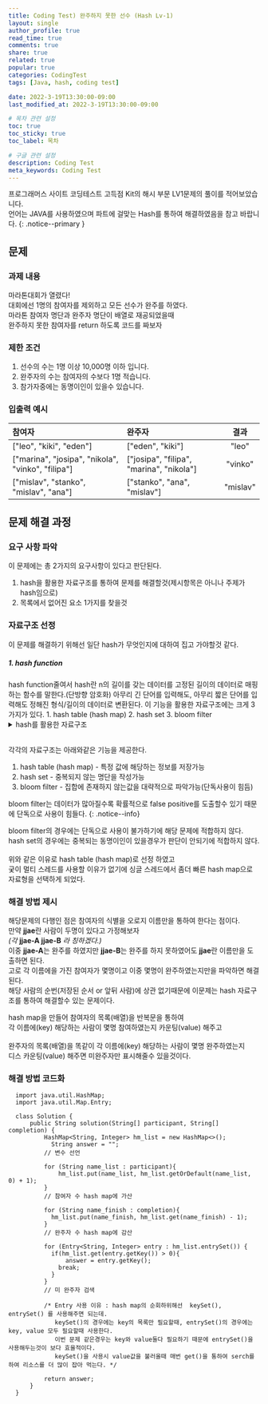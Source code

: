 ```yaml
---
title: Coding Test) 완주하지 못한 선수 (Hash Lv-1)
layout: single
author_profile: true
read_time: true
comments: true 
share: true 
related: true 
popular: true
categories: CodingTest
tags: [Java, hash, coding test]

date: 2022-3-19T13:30:00-09:00 
last_modified_at: 2022-3-19T13:30:00-09:00 

# 목차 관련 설정
toc: true
toc_sticky: true
toc_label: 목차

# 구글 관련 설정
description: Coding Test
meta_keywords: Coding Test
---
```

<!-- {포스트 설명란} -->
프로그래머스 사이트 코딩테스트 고득점 Kit의 해시 부문 LV1문제의 풀이를 적어보았습니다.  
언어는 JAVA를 사용하였으며 파트에 걸맞는 Hash를 통하여 해결하였음을 참고 바랍니다.
{: .notice--primary }

## 문제

### 과제 내용  
마라톤대회가 열렸다!  
대회에선 1명의 참여자를 제외하고 모든 선수가 완주를 하였다.  
마라톤 참여자 명단과 완주자 명단이 배열로 재공되었을때  
완주하지 못한 참여자를 return 하도록 코드를 짜보자

### 제한 조건  
1. 선수의 수는 1명 이상 10,000명 이하 입니다.  
2. 완주자의 수는 참여자의 수보다 1명 적습니다.  
3. 참가자중에는 동명이인이 있을수 있습니다.  

### 입출력 예시

| 참여자 | 완주자 | 결과 |  
|:---|:---|:---:|  
| ["leo", "kiki", "eden"] | ["eden", "kiki"] | "leo" |  
| ["marina", "josipa", "nikola", "vinko", "filipa"] | ["josipa", "filipa", "marina", "nikola"] | "vinko" |  
| ["mislav", "stanko", "mislav", "ana"] | ["stanko", "ana", "mislav"] | "mislav" |

## 문제 해결 과정
### 요구 사항 파악  

이 문제에는 총 2가지의 요구사항이 있다고 판단된다.  

1. hash을 활용한 자료구조를 통하여 문제를 해결할것(제시항목은 아니나 주제가 hash임으로)
2. 목록에서 없어진 요소 1가지를 찾을것

### 자료구조 선정
이 문제를 해결하기 위해선 일단 hash가 무엇인지에 대하여 집고 가야할것 같다.  

<h5> 1. hash function</h5>
hash function줄여서 hash란 n의 길이를 갖는 데이터를 고정된 길이의 데이터로 매핑하는 함수를 말한다.(단방향 암호화)  
아무리 긴 단어를 입력해도, 아무리 짧은 단어를 입력해도 정해진 형식/길이의 데이터로 변환된다.  
이 기능을 활용한 자료구조에는 크게 3가지가 있다.  
1. hash table (hash map)
2. hash set
3. bloom filter

<details>
  <summary>hash를 활용한 자료구조</summary>
  <div markdown= 1>
<h6>● hash table(hash map)  </h6>
> hash table과 hash map은 둘다 map형식의 자료구조이다.  
> 사용방법도 거의 동일하지만 몇가지의 차이점이 있는 자료구조이다.  
> 
> <h5>1. 공통점 </h5>
> 둘다 Key, Value로 데이터를 저장하며 데이터를 빠르게 검색, 저장, 삭제할수 있다.
> 
> 내부적인 구조는 key값을 hash function 적용하여 버킷(배열)의 index를 생성하고  
> 이에 해당하는 value를 버킷의 index에 저장하여 Key, Value 를 1대1로 매칭하기 떄문에 검색, 저장, 삭제가 가능하다.
> {: .notice--info }
> 
> <h5>2. 차이점 </h5>
> 1. hash table은 동기화 기능과 스레드 세이프티를 지원해 멀티 스레드에서 사용하기 좋고  
>     map은 위 두 기능을 지원하진 않지만 보다 빠르기때문에 단일 스레드에서 사용하기 좋다.
> 2. hash table에는 key와 value 그 어디에도 null이 들어갈수 없지만  
>     map에는 1개의 null key와 여러개의 null value가 가능하다.  
> 3. hash table은 fail fast iterator 기능을  
>     (해당 자료를 이용하여 순환도중 자료가 변경되면 오류를 발생함)  
>     hash map은 fail safe iterator 기능을 사용함  
>     (순환시 자료의 복제본을 이용하기 때문에 자료가 변경되어도 오류가 발생하지 않음)


<h6>● hash set</h6>
> hash set은 데이터를 중복되지 않고(null 포함) 비순차적으로 저장하는 자료구조이다.  
> 비선형 구조이기때문에 인덱스가 존재하지 않고 빠른 검색과 중복된 값을 골라내야할떄 많이 사용됩니다.
> 
> 내부적 구조는 제공받은 데이터를 hash function을 적용하여 버킷(배열)의 index를 생성하고 이에 저장하는 구조이다.
> 위와 같은 구조임으로 저장하는 순서대로 저장되지 않고 중복된 값의 경우에는 저장이 불가하다.
> 

<h6>● bloom filter</h6>
> 특정 값이 집합에 속해 있는지만을 검사하는 확률형 자료구조를 말한다.   
> 
> 확률형 자료구조인 이유는 가끔 틀린 사실을 도출할수도 있기 때문이다.    
> 하지만 false Negative(있는데 없다)는 발생하지 않고 false positive(없는데 있다)만이 발생한다.   
> 이 특성을 이용하여 큰 볼륨의 집합에서 특정 원소의 존재 여부를 검사할때 시간을 많이 단축할수 있다.  
> 
> 내부적인 구조는 집합에 원소를 저장할때 n개의 hash function을 통하여  
> 해당 원소의 n개의 해시를 만들고 해당하는 해시마다 마킹을 해준다.   
> 
> 원소를 검색할때는 저장할때와 같이 원소의 n개의 해시를 만들고 마킹되어있는지 확인한다.  
> 마킹이 안되어 있다면 해당 원소는 집합에 해당하지 않는다는 점을 도출해 낼수 있다. 
> 
  </div>
</details><br>

각각의 자료구조는 아래와같은 기능을 제공한다. 
1. hash table (hash map) - 특정 값에 해당하는 정보를 저장가능
2. hash set - 중복되지 않는 명단을 작성가능
3. bloom filter - 집합에 존재하지 않는값을 대략적으로 파악가능(단독사용이 힘듬)

bloom filter는 데이터가 많아질수록 확률적으로 false positive를 도출할수 있기 때문에 단독으로 사용이 힘들다.
{: .notice--info}
   
bloom filter의 경우에는 단독으로 사용이 불가하기에 해당 문제에 적합하지 않다.  
hash set의 경우에는 중복되는 동명이인이 있을경우가 판단이 안되기에 적합하지 않다.  
<br>
위와 같은 이유로 hash table (hash map)로 선정 하였고  
궂이 멀티 스레드를 사용할 이유가 없기에 싱글 스레드에서 좀더 빠른 hash map으로 자료형을 선택하게 되었다.  

### 해결 방법 제시
해당문제의 다행인 점은 참여자의 식별을 오로지 이름만을 통하여 한다는 점이다.  
만약 **jjae**란 사람이 두명이 있다고 가정해보자  
*(각* **jjae-A jjae-B** *라 칭하겠다.)*  
이중 **jjae-A**는 완주를 하였지만 **jjae-B**는 완주를 하지 못하였어도 **jjae**란 이름만을 도출하면 된다.  
고로 각 이름에을 가진 참여자가 몇명이고 이중 몇명이 완주하였는지만을 파악하면 해결된다.  
해당 사람의 순번(저장된 순서 or 앞뒤 사람)에 상관 없기때문에 이문제는 hash 자료구조를 통하여 해결할수 있는 문제이다.  

hash map을 만들어 참여자의 목록(배열)을 반복문을 통하여  
각 이름에(key) 해당하는 사람이 몇명 참여하였는지 카운팅(value) 해주고  
<br>
완주자의 목록(배열)을 똑같이 각 이름에(key) 해당하는 사람이 몇명 완주하였는지  
디스 카운팅(value) 해주면 미완주자만 표시해줄수 있을것이다.

### 해결 방법 코드화
      import java.util.HashMap;
      import java.util.Map.Entry;

      class Solution {
          public String solution(String[] participant, String[] completion) {
              HashMap<String, Integer> hm_list = new HashMap<>();          
          		String answer = "";
              // 변수 선언
      		
              for (String name_list : participant){      
                  hm_list.put(name_list, hm_list.getOrDefault(name_list, 0) + 1);
              }
              // 참여자 수 hash map에 가산
              
              for (String name_finish : completion){
              	hm_list.put(name_finish, hm_list.get(name_finish) - 1);
              }
              // 완주자 수 hash map에 감산
              
              for (Entry<String, Integer> entry : hm_list.entrySet()) {
              	if(hm_list.get(entry.getKey()) > 0){
              		answer = entry.getKey();
                  break;
              	}
              }
              // 미 완주자 검색

              /* Entry 사용 이유 : hash map의 순회하위해선  keySet(), entrySet() 를 사용해주면 되는데. 
                 keySet()의 경우에는 key의 목록만 필요할때, entrySet()의 경우에는 key, value 모두 필요할때 사용한다. 
                 이번 문제 같은경우는 key와 value둘다 필요하기 때문에 entrySet()을 사용해두는것이 보다 효율적이다. 
                 keySet()을 사용시 value값을 불러올때 매번 get()을 통하여 serch를 하여 리소스를 더 많이 잡아 먹는다. */

              return answer;
          }
      }